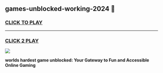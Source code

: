 
## games-unblocked-working-2024 👋
<h3>
<a href="https://premium.freeplayer.one?title=games-unblocked-working-2024&ref=14F">CLICK TO PLAY</a></h3>
<hr>

<h3>
<a href="https://premium.freeplayer.one?title=games-unblocked-working-2024&ref=14F">CLICK 2 PLAY</a>
  
</h3>

<a href="https://premium.freeplayer.one?title=games-unblocked-working-2024&ref=12F/"><img src="https://clearcache.store/games.png"></a>


**worlds hardest game unblocked: Your Gateway to Fun and Accessible Online Gaming**

